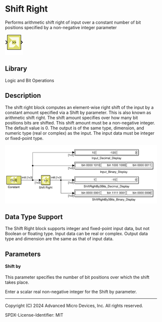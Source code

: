 # Shift Right

Performs arithmetic shift right of input over a constant number of bit
positions specified by a non-negative integer parameter

![](./Images/block.png)

## Library

Logic and Bit Operations

## Description

The shift right block computes an element-wise right shift of the input
by a constant amount specified via a Shift by parameter. This is also
known as arithmetic shift right. The shift amount specifies over how
many bit positions bits are shifted. This shift amount must be a
non-negative integer. The default value is 0. The output is of the same
type, dimension, and numeric type (real or complex) as the input. The
input data must be integer or fixed-point type.


![](./Images/ata1532106555834.png)

## Data Type Support

The Shift Right block supports integer and fixed-point input data, but
not Boolean or floating type. Input data can be real or complex. Output
data type and dimension are the same as that of input data.

## Parameters

#### Shift by
This parameter specifies the number of bit positions over which the
shift takes place.

Enter a scalar real non-negative integer for the Shift by parameter.

--------------
Copyright (C) 2024 Advanced Micro Devices, Inc.
All rights reserved.

SPDX-License-Identifier: MIT
